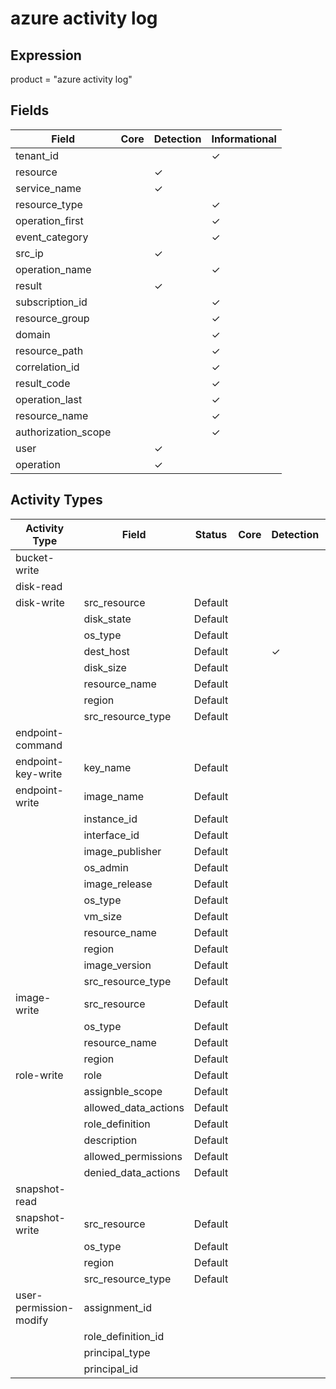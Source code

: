 azure activity log
==================

Expression
----------

product = "azure activity log"

Fields
------

| Field               | Core | Detection | Informational |
| ------------------- | ---- | --------- | ------------- |
| tenant_id           |      |           | &#10003;      |
| resource            |      | &#10003;  |               |
| service_name        |      | &#10003;  |               |
| resource_type       |      |           | &#10003;      |
| operation_first     |      |           | &#10003;      |
| event_category      |      |           | &#10003;      |
| src_ip              |      | &#10003;  |               |
| operation_name      |      |           | &#10003;      |
| result              |      | &#10003;  |               |
| subscription_id     |      |           | &#10003;      |
| resource_group      |      |           | &#10003;      |
| domain              |      |           | &#10003;      |
| resource_path       |      |           | &#10003;      |
| correlation_id      |      |           | &#10003;      |
| result_code         |      |           | &#10003;      |
| operation_last      |      |           | &#10003;      |
| resource_name       |      |           | &#10003;      |
| authorization_scope |      |           | &#10003;      |
| user                |      | &#10003;  |               |
| operation           |      | &#10003;  |               |

Activity Types
--------------

| Activity Type          | Field                | Status  | Core | Detection | Informational |
| ---------------------- | -------------------- | ------- | ---- | --------- | ------------- |
| bucket-write           |                      |         |      |           |               |
| disk-read              |                      |         |      |           |               |
| disk-write             | src_resource         | Default |      |           | &#10003;      |
|                        | disk_state           | Default |      |           | &#10003;      |
|                        | os_type              | Default |      |           | &#10003;      |
|                        | dest_host            | Default |      | &#10003;  |               |
|                        | disk_size            | Default |      |           | &#10003;      |
|                        | resource_name        | Default |      |           | &#10003;      |
|                        | region               | Default |      |           | &#10003;      |
|                        | src_resource_type    | Default |      |           | &#10003;      |
| endpoint-command       |                      |         |      |           |               |
| endpoint-key-write     | key_name             | Default |      |           | &#10003;      |
| endpoint-write         | image_name           | Default |      |           | &#10003;      |
|                        | instance_id          | Default |      |           | &#10003;      |
|                        | interface_id         | Default |      |           | &#10003;      |
|                        | image_publisher      | Default |      |           | &#10003;      |
|                        | os_admin             | Default |      |           | &#10003;      |
|                        | image_release        | Default |      |           | &#10003;      |
|                        | os_type              | Default |      |           | &#10003;      |
|                        | vm_size              | Default |      |           | &#10003;      |
|                        | resource_name        | Default |      |           | &#10003;      |
|                        | region               | Default |      |           | &#10003;      |
|                        | image_version        | Default |      |           | &#10003;      |
|                        | src_resource_type    | Default |      |           | &#10003;      |
| image-write            | src_resource         | Default |      |           | &#10003;      |
|                        | os_type              | Default |      |           | &#10003;      |
|                        | resource_name        | Default |      |           | &#10003;      |
|                        | region               | Default |      |           | &#10003;      |
| role-write             | role                 | Default |      |           | &#10003;      |
|                        | assignble_scope      | Default |      |           | &#10003;      |
|                        | allowed_data_actions | Default |      |           | &#10003;      |
|                        | role_definition      | Default |      |           | &#10003;      |
|                        | description          | Default |      |           | &#10003;      |
|                        | allowed_permissions  | Default |      |           | &#10003;      |
|                        | denied_data_actions  | Default |      |           | &#10003;      |
| snapshot-read          |                      |         |      |           |               |
| snapshot-write         | src_resource         | Default |      |           | &#10003;      |
|                        | os_type              | Default |      |           | &#10003;      |
|                        | region               | Default |      |           | &#10003;      |
|                        | src_resource_type    | Default |      |           | &#10003;      |
| user-permission-modify | assignment_id        |         |      |           |               |
|                        | role_definition_id   |         |      |           |               |
|                        | principal_type       |         |      |           |               |
|                        | principal_id         |         |      |           |               |

